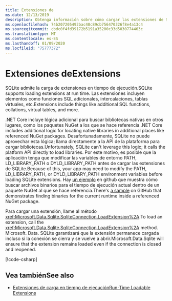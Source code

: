 ```yaml
---
title: Extensiones de
ms.date: 12/13/2019
description: Obtenga información sobre cómo cargar las extensiones de SQLite.
ms.openlocfilehash: 74b207205492bac48c89cb756470326f8e4a13c4
ms.sourcegitcommit: cbdc0f4fd39172b5191a35200c33d5030774463c
ms.translationtype: MT
ms.contentlocale: es-ES
ms.lasthandoff: 01/09/2020
ms.locfileid: "75777372"
---
```

# <a name="extensions"></a><span data-ttu-id="67f00-103">Extensiones de</span><span class="sxs-lookup"><span data-stu-id="67f00-103">Extensions</span></span>

<span data-ttu-id="67f00-104">SQLite admite la carga de extensiones en tiempo de ejecución.</span><span class="sxs-lookup"><span data-stu-id="67f00-104">SQLite supports loading extensions at run time.</span></span> <span data-ttu-id="67f00-105">Las extensiones incluyen elementos como funciones SQL adicionales, intercalaciones, tablas virtuales, etc.</span><span class="sxs-lookup"><span data-stu-id="67f00-105">Extensions include things like additional SQL functions, collations, virtual tables, and more.</span></span>

<span data-ttu-id="67f00-106">.NET Core incluye lógica adicional para buscar bibliotecas nativas en otros lugares, como los paquetes NuGet a los que se hace referencia.</span><span class="sxs-lookup"><span data-stu-id="67f00-106">.NET Core includes additional logic for locating native libraries in additional places like referenced NuGet packages.</span></span> <span data-ttu-id="67f00-107">Desafortunadamente, SQLite no puede aprovechar esta lógica; llama directamente a la API de la plataforma para cargar bibliotecas.</span><span class="sxs-lookup"><span data-stu-id="67f00-107">Unfortunately, SQLite can't leverage this logic; it calls the platform API directly to load libraries.</span></span> <span data-ttu-id="67f00-108">Por este motivo, es posible que la aplicación tenga que modificar las variables de entorno PATH, LD_LIBRARY_PATH o DYLD_LIBRARY_PATH antes de cargar las extensiones de SQLite.</span><span class="sxs-lookup"><span data-stu-id="67f00-108">Because of this, your app may need to modify the PATH, LD_LIBRARY_PATH, or DYLD_LIBRARY_PATH environment variables before loading SQLite extensions.</span></span> <span data-ttu-id="67f00-109">Hay [un ejemplo](https://github.com/dotnet/samples/blob/master/snippets/standard/data/sqlite/ExtensionsSample/Program.cs) en github que muestra cómo buscar archivos binarios para el tiempo de ejecución actual dentro de un paquete NuGet al que se hace referencia.</span><span class="sxs-lookup"><span data-stu-id="67f00-109">There's [a sample](https://github.com/dotnet/samples/blob/master/snippets/standard/data/sqlite/ExtensionsSample/Program.cs) on GitHub that demonstrates finding binaries for the current runtime inside a referenced NuGet package.</span></span>

<span data-ttu-id="67f00-110">Para cargar una extensión, llame al método <xref:Microsoft.Data.Sqlite.SqliteConnection.LoadExtension%2A>.</span><span class="sxs-lookup"><span data-stu-id="67f00-110">To load an extension, call the <xref:Microsoft.Data.Sqlite.SqliteConnection.LoadExtension%2A> method.</span></span> <span data-ttu-id="67f00-111">Microsoft. Data. SQLite garantizará que la extensión permanece cargada incluso si la conexión se cierra y se vuelve a abrir.</span><span class="sxs-lookup"><span data-stu-id="67f00-111">Microsoft.Data.Sqlite will ensure that the extension remains loaded even if the connection is closed and reopened.</span></span>

[!code-csharp[](../../../../samples/snippets/standard/data/sqlite/ExtensionsSample/Program.cs?name=snippet_LoadExtension)]

## <a name="see-also"></a><span data-ttu-id="67f00-112">Vea también</span><span class="sxs-lookup"><span data-stu-id="67f00-112">See also</span></span>

* [<span data-ttu-id="67f00-113">Extensiones de carga en tiempo de ejecución</span><span class="sxs-lookup"><span data-stu-id="67f00-113">Run-Time Loadable Extensions</span></span>](https://www.sqlite.org/loadext.html)
